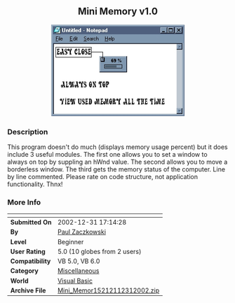 ﻿<div align="center">

## Mini Memory v1\.0

<img src="PIC20021231182512892.jpg">
</div>

### Description

This program doesn't do much (displays memory usage percent) but it does include 3 useful modules. The first one allows you to set a window to always on top by suppling an hWnd value. The second allows you to move a borderless window. The third gets the memory status of the computer. Line by line commented. Please rate on code structure, not application functionality. Thnx!
 
### More Info
 


<span>             |<span>
---                |---
**Submitted On**   |2002-12-31 17:14:28
**By**             |[Paul Zaczkowski](https://github.com/Planet-Source-Code/PSCIndex/blob/master/ByAuthor/paul-zaczkowski.md)
**Level**          |Beginner
**User Rating**    |5.0 (10 globes from 2 users)
**Compatibility**  |VB 5\.0, VB 6\.0
**Category**       |[Miscellaneous](https://github.com/Planet-Source-Code/PSCIndex/blob/master/ByCategory/miscellaneous__1-1.md)
**World**          |[Visual Basic](https://github.com/Planet-Source-Code/PSCIndex/blob/master/ByWorld/visual-basic.md)
**Archive File**   |[Mini\_Memor15212112312002\.zip](https://github.com/Planet-Source-Code/paul-zaczkowski-mini-memory-v1-0__1-42043/archive/master.zip)








